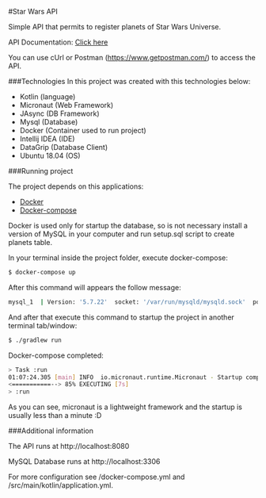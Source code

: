 #Star Wars API

Simple API that permits to register planets of Star Wars Universe.

API Documentation: [Click here](https://documenter.getpostman.com/view/216408/SVfKwqaf?version=latest#3529976c-1f16-4940-9df6-4b0e839e483a)

You can use cUrl or Postman (https://www.getpostman.com/) to access the API.

###Technologies
In this project was created with this technologies below:
- Kotlin (language)
- Micronaut (Web Framework)
- JAsync (DB Framework)
- Mysql (Database)
- Docker (Container used to run project)
- Intellij IDEA (IDE)
- DataGrip (Database Client)
- Ubuntu 18.04 (OS)

###Running project

The project depends on this applications:

- [Docker](https://docs.docker.com/install/linux/docker-ce/ubuntu/)
- [Docker-compose](https://docs.docker.com/compose/install/)

Docker is used only for  startup the database, so is not necessary install a version of MySQL in your computer and run setup.sql script to create planets table. 

In your terminal inside the project folder, execute docker-compose:
```sh
$ docker-compose up
```
After this command will appears the follow message:
```sh
mysql_1  | Version: '5.7.22'  socket: '/var/run/mysqld/mysqld.sock'  port: 3306  MySQL Community Server (GPL)
```

And after that execute this command to startup the project in another terminal tab/window:
```sh
$ ./gradlew run
```

Docker-compose completed:
```sh
> Task :run
01:07:24.305 [main] INFO  io.micronaut.runtime.Micronaut - Startup completed in 613ms. Server Running: http://localhost:8080
<===========--> 85% EXECUTING [7s]
> :run
```

As you can see, micronaut is a lightweight framework and the startup is usually less than a minute :D

###Additional information

The API runs at http://localhost:8080

MySQL Database runs at http://localhost:3306

For more configuration see /docker-compose.yml and /src/main/kotlin/application.yml.